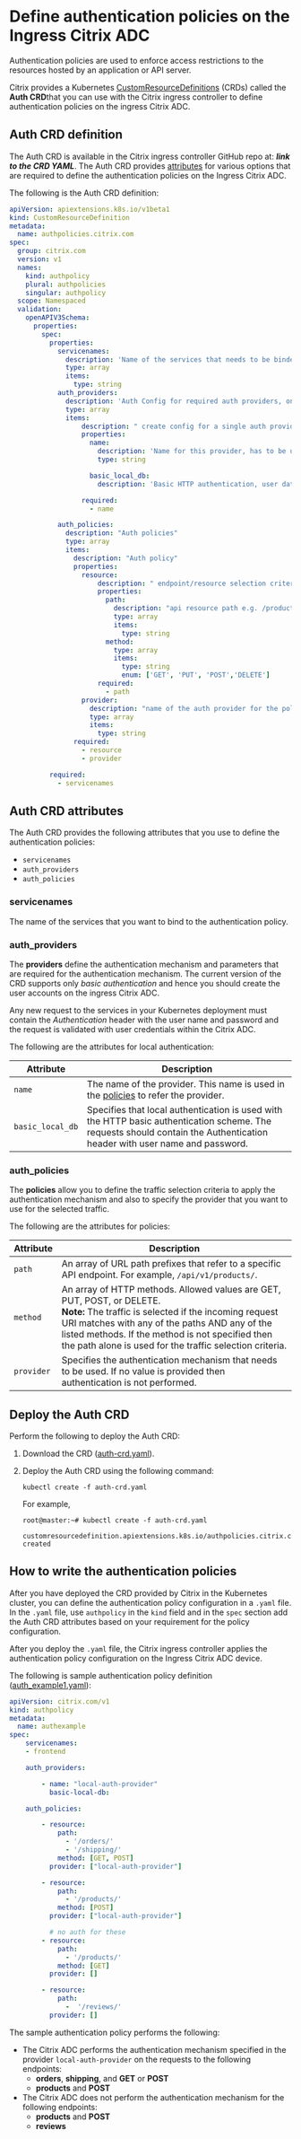 # Define authentication policies on the Ingress Citrix ADC

Authentication policies are used to enforce access restrictions to the resources hosted by an application or API server.

Citrix provides a Kubernetes [CustomResourceDefinitions](https://kubernetes.io/docs/concepts/extend-kubernetes/api-extension/custom-resources/#customresourcedefinitions) (CRDs) called the **Auth CRD**that you can use with the Citrix ingress controller to define authentication policies on the ingress Citrix ADC.

## Auth CRD definition

The Auth CRD is available in the Citrix ingress controller GitHub repo at: ***link to the CRD YAML***. The Auth CRD provides [attributes](#auth-crd-attributes) for various options that are required to define the authentication policies on the Ingress Citrix ADC.

The following is the Auth CRD definition:

```yml
apiVersion: apiextensions.k8s.io/v1beta1
kind: CustomResourceDefinition
metadata:
  name: authpolicies.citrix.com
spec:
  group: citrix.com
  version: v1
  names:
    kind: authpolicy
    plural: authpolicies
    singular: authpolicy
  scope: Namespaced
  validation:
    openAPIV3Schema:
      properties:
        spec:
          properties:
            servicenames:
              description: 'Name of the services that needs to be binded to auth policy.'
              type: array
              items:
                type: string
            auth_providers:
              description: 'Auth Config for required auth providers, one or more of these can be created'
              type: array
              items:
                  description: " create config for a single auth provider of a particular type"
                  properties:
                    name:
                      description: 'Name for this provider, has to be unique, referenced by auth policies'
                      type: string

                    basic_local_db:
                      description: 'Basic HTTP authentication, user data in local DB'

                  required:
                    - name

            auth_policies:
              description: "Auth policies"
              type: array
              items:
                description: "Auth policy"
                properties:
                  resource:
                      description: " endpoint/resource selection criteria"
                      properties:
                        path:
                          description: "api resource path e.g. /products. "
                          type: array
                          items:
                            type: string
                        method:
                          type: array
                          items:
                            type: string
                            enum: ['GET', 'PUT', 'POST','DELETE']
                      required:
                        - path
                  provider:
                    description: "name of the auth provider for the policy, empty if no authentication required"
                    type: array
                    items:
                      type: string
                required:
                  - resource
                  - provider

          required:
            - servicenames
```

## Auth CRD attributes

The Auth CRD provides the following attributes that you use to define the authentication policies:

-  `servicenames`
-  `auth_providers`
-  `auth_policies`

### servicenames

The name of the services that you want to bind to the authentication policy.

### auth_providers

The **providers** define the authentication mechanism and parameters that are required for the authentication mechanism. The current version of the CRD supports only *basic authentication* and hence you should create the user accounts on the ingress Citrix ADC.

Any new request to the services in your Kubernetes deployment must contain the *Authentication* header with the user name and password and the request is validated with user credentials within the Citrix ADC.

The following are the attributes for local authentication:

| Attribute | Description |
| --------- | ----------- |
| `name` | The name of the provider. This name is used in the [policies](#authproviders) to refer the provider. |
| `basic_local_db` | Specifies that local authentication is used with the HTTP basic authentication scheme. The requests should contain the Authentication header with user name and password.|

### auth_policies

The **policies** allow you to define the traffic selection criteria to apply the authentication mechanism and also to specify the provider that you want to use for the selected traffic.

The following are the attributes for policies:

| Attribute | Description |
| --------- | ----------- |
| `path` | An array of URL path prefixes that refer to a specific API endpoint. For example, `/api/v1/products/`.  |
| `method` | An array of HTTP methods. Allowed values are GET, PUT, POST, or DELETE. </br>**Note:** The traffic is selected if the incoming request URI matches with any of the paths AND any of the listed methods. If the method is not specified then the path alone is used for the traffic selection criteria.|
| `provider` | Specifies the authentication mechanism that needs to be used. If no value is provided then authentication is not performed. |

## Deploy the Auth CRD

Perform the following to deploy the Auth CRD:

1.  Download the CRD ([auth-crd.yaml](auth-crd.yaml)).

1.  Deploy the Auth CRD using the following command:

        kubectl create -f auth-crd.yaml

    For example,

        root@master:~# kubectl create -f auth-crd.yaml

        customresourcedefinition.apiextensions.k8s.io/authpolicies.citrix.com created

## How to write the authentication policies

After you have deployed the CRD provided by Citrix in the Kubernetes cluster, you can define the authentication policy configuration in a `.yaml` file. In the `.yaml` file, use `authpolicy` in the `kind` field and in the `spec` section add the Auth CRD attributes based on your requirement for the policy configuration.

After you deploy the `.yaml` file, the Citrix ingress controller applies the authentication policy configuration on the Ingress Citrix ADC device.

The following is sample authentication policy definition ([auth_example1.yaml](auth_example1.yaml)):

```yml
apiVersion: citrix.com/v1
kind: authpolicy
metadata:
  name: authexample
spec:
    servicenames:
    - frontend

    auth_providers:

        - name: "local-auth-provider"
          basic-local-db:

    auth_policies:

        - resource:
            path:
              - '/orders/'
              - '/shipping/'
            method: [GET, POST]
          provider: ["local-auth-provider"]    

        - resource:
            path:
              - '/products/'
            method: [POST]
          provider: ["local-auth-provider"]    

          # no auth for these
        - resource:
            path:
              - '/products/'
            method: [GET]
          provider: []

        - resource:
            path:
              -  '/reviews/'
          provider: []
```

The sample authentication policy performs the following:

-  The Citrix ADC performs the authentication mechanism specified in the provider `local-auth-provider` on the requests to the following endpoints:
   -  **orders**, **shipping**, and **GET** or **POST**
   -  **products** and **POST**
-  The Citrix ADC does not perform the authentication mechanism for the following endpoints:
   -  **products** and **POST**
   -  **reviews**
